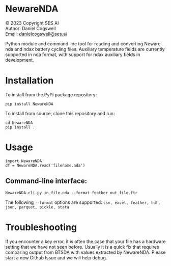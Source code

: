 # NewareNDA

© 2023 Copyright SES AI
<br>Author: Daniel Cogswell
<br>Email: danielcogswell@ses.ai

Python module and command line tool for reading and converting Neware nda and ndax battery cycling files. Auxiliary temperature fields are currently supported in nda format, with support for ndax auxiliary fields in development.

# Installation
To install from the PyPi package repository:
```
pip install NewareNDA
```

To install from source, clone this repository and run:
```
cd NewareNDA
pip install .
```

# Usage
```
import NewareNDA
df = NewareNDA.read('filename.nda')
```
## Command-line interface:
```
NewareNDA-cli.py in_file.nda --format feather out_file.ftr
```
The following `--format` options are supported: `csv, excel, feather, hdf, json, parquet, pickle, stata`

# Troubleshooting
If you encounter a key error, it is often the case that your file has a hardware setting that we have not seen before. Usually it is a quick fix that requires comparing output from BTSDA with values extracted by NewareNDA. Please start a new Github Issue and we will help debug.
